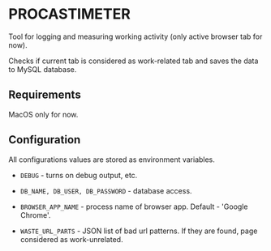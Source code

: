PROCASTIMETER
=============


Tool for logging and measuring working activity (only active browser tab for now).

Checks if current tab is considered as work-related tab and saves the data to MySQL database.


Requirements
------------

MacOS only for now.


Configuration
-------------

All configurations values are stored as environment variables.

* `DEBUG` - turns on debug output, etc.

* `DB_NAME, DB_USER, DB_PASSWORD` - database access.

* `BROWSER_APP_NAME` - process name of browser app. Default - 'Google Chrome'.

* `WASTE_URL_PARTS` - JSON list of bad url patterns. If they are found, page considered as work-unrelated.
